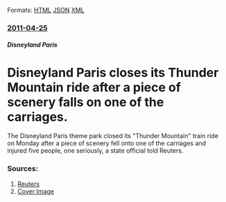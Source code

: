 
Formats: [HTML](/news/2011/04/25/disneyland-paris-closes-its-thunder-mountain-ride-after-a-piece-of-scenery-falls-on-one-of-the-carriages.html)  [JSON](/news/2011/04/25/disneyland-paris-closes-its-thunder-mountain-ride-after-a-piece-of-scenery-falls-on-one-of-the-carriages.json)  [XML](/news/2011/04/25/disneyland-paris-closes-its-thunder-mountain-ride-after-a-piece-of-scenery-falls-on-one-of-the-carriages.xml)  

### [2011-04-25](/news/2011/04/25/index.md)

##### Disneyland Paris
# Disneyland Paris closes its Thunder Mountain ride after a piece of scenery falls on one of the carriages. 

The Disneyland Paris theme park closed its &quot;Thunder Mountain&quot; train ride on Monday after a piece of scenery fell onto one of the carriages and injured five people, one seriously, a state official told Reuters.


### Sources:

1. [Reuters](http://in.reuters.com/article/2011/04/25/idINIndia-56558520110425?feedType=RSS&feedName=entertainmentNews&WT.tsrc=Social%20Media&WT.z_smid=twtr-RtrsIN_Entrtnmt&WT.z_smid_dest=Twitter&dlvrit=70620)
1. [Cover Image](http://s4.reutersmedia.net/resources_v2/images/rcom-default.png)
